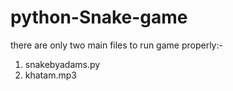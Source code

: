 # python-Snake-game
there are only two main files to run game properly:-
1. snakebyadams.py
2. khatam.mp3
